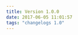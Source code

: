 ```yaml
---
title: Version 1.0.0
date: 2017-06-05 11:01:57 
tags: "changelogs 1.0"
---
```


<script src="https://gist.github.com/spinnaker-release/c17cc185fc93f7747c63c1787fed7c01.js"></script>